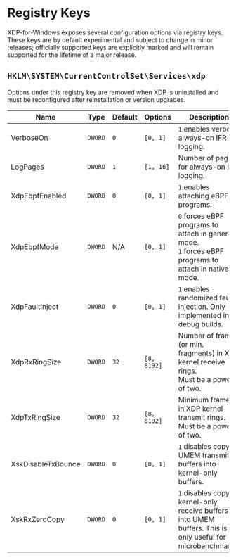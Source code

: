 # Registry Keys

XDP-for-Windows exposes several configuration options via registry keys. These keys are by default experimental and subject to change in minor releases; officially supported keys are explicitly marked and will remain supported for the lifetime of a major release.

## `HKLM\SYSTEM\CurrentControlSet\Services\xdp`

Options under this registry key are removed when XDP is uninstalled and must be reconfigured after reinstallation or version upgrades.

| Name               | Type    | Default | Options     | Description                                                                                                  |
|--------------------|---------|---------|-------------|--------------------------------------------------------------------------------------------------------------|
| VerboseOn          | `DWORD` | `0`     | `[0, 1]`    | `1` enables verbose always-on IFR logging.                                                                   |
| LogPages           | `DWORD` | `1`     | `[1, 16]`   | Number of pages for always-on IFR logging.                                                                   |
| XdpEbpfEnabled     | `DWORD` | `0`     | `[0, 1]`    | `1` enables attaching eBPF programs.                                                                         |
| XdpEbpfMode        | `DWORD` | N/A     | `[0, 1]`    | `0` forces eBPF programs to attach in generic mode.<br>`1` forces eBPF programs to attach in native mode.    |
| XdpFaultInject     | `DWORD` | `0`     | `[0, 1]`    | `1` enables randomized fault injection. Only implemented in debug builds.                                    |
| XdpRxRingSize      | `DWORD` | `32`    | `[8, 8192]` | Number of frames (or min. fragments) in XDP kernel receive rings.<br>Must be a power of two.                 |
| XdpTxRingSize      | `DWORD` | `32`    | `[8, 8192]` | Minimum frames in XDP kernel transmit rings.<br>Must be a power of two.                                      |
| XskDisableTxBounce | `DWORD` | `0`     | `[0, 1]`    | `1` disables copying UMEM transmit buffers into kernel-only buffers.                                         |
| XskRxZeroCopy      | `DWORD` | `0`     | `[0, 1]`    | `1` disables copying kernel-only receive buffers into UMEM buffers. This is only useful for microbenchmarks. |
